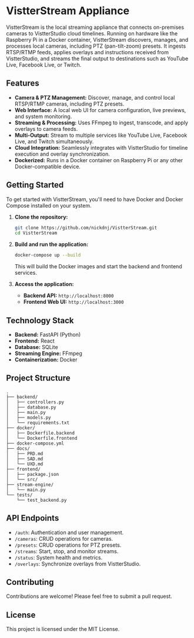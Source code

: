 # VistterStream Appliance

VistterStream is the local streaming appliance that connects on-premises cameras to VistterStudio cloud timelines. Running on hardware like the Raspberry Pi in a Docker container, VistterStream discovers, manages, and processes local cameras, including PTZ (pan-tilt-zoom) presets. It ingests RTSP/RTMP feeds, applies overlays and instructions received from VistterStudio, and streams the final output to destinations such as YouTube Live, Facebook Live, or Twitch.

## Features

*   **Camera & PTZ Management:** Discover, manage, and control local RTSP/RTMP cameras, including PTZ presets.
*   **Web Interface:** A local web UI for camera configuration, live previews, and system monitoring.
*   **Streaming & Processing:** Uses FFmpeg to ingest, transcode, and apply overlays to camera feeds.
*   **Multi-Output:** Stream to multiple services like YouTube Live, Facebook Live, and Twitch simultaneously.
*   **Cloud Integration:** Seamlessly integrates with VistterStudio for timeline execution and overlay synchronization.
*   **Dockerized:** Runs in a Docker container on Raspberry Pi or any other Docker-compatible device.

## Getting Started

To get started with VistterStream, you'll need to have Docker and Docker Compose installed on your system.

1.  **Clone the repository:**

    ```bash
    git clone https://github.com/nickdnj/VistterStream.git
    cd VistterStream
    ```

2.  **Build and run the application:**

    ```bash
    docker-compose up --build
    ```

    This will build the Docker images and start the backend and frontend services.

3.  **Access the application:**

    *   **Backend API:** `http://localhost:8000`
    *   **Frontend Web UI:** `http://localhost:3000`

## Technology Stack

*   **Backend:** FastAPI (Python)
*   **Frontend:** React
*   **Database:** SQLite
*   **Streaming Engine:** FFmpeg
*   **Containerization:** Docker

## Project Structure

```
.
├── backend/
│   ├── controllers.py
│   ├── database.py
│   ├── main.py
│   ├── models.py
│   └── requirements.txt
├── docker/
│   ├── Dockerfile.backend
│   └── Dockerfile.frontend
├── docker-compose.yml
├── docs/
│   ├── PRD.md
│   ├── SAD.md
│   └── UXD.md
├── frontend/
│   ├── package.json
│   └── src/
├── stream-engine/
│   └── main.py
└── tests/
    └── test_backend.py
```

## API Endpoints

*   `/auth`: Authentication and user management.
*   `/cameras`: CRUD operations for cameras.
*   `/presets`: CRUD operations for PTZ presets.
*   `/streams`: Start, stop, and monitor streams.
*   `/status`: System health and metrics.
*   `/overlays`: Synchronize overlays from VistterStudio.

## Contributing

Contributions are welcome! Please feel free to submit a pull request.

## License

This project is licensed under the MIT License.